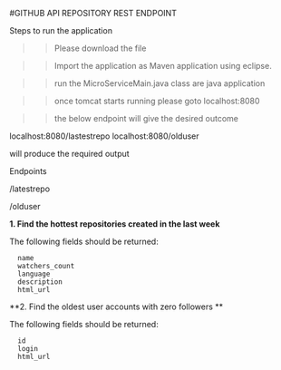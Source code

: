 #GITHUB API REPOSITORY REST ENDPOINT 

Steps to run the application

>>Please download the file 

>> Import the application as Maven application using eclipse.

>>run the MicroServiceMain.java class are java application

>>once tomcat starts running please goto localhost:8080

>>the below endpoint will give the desired outcome

localhost:8080/lastestrepo
localhost:8080/olduser

will produce the required output

Endpoints

/latestrepo

/olduser

**1. Find the hottest repositories created in the last week**

The following fields should be returned:

      name
      watchers_count
      language
      description
      html_url
      
  
**2. Find the oldest user accounts with zero followers **

The following fields should be returned:

      id
      login
      html_url
